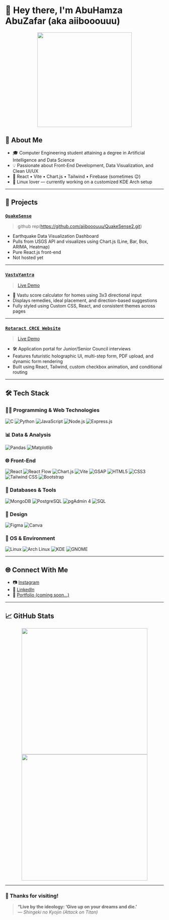 # 👋 Hey there, I'm AbuHamza AbuZafar (aka aiibooouuu)

<p align="center">
  <img src="https://media.giphy.com/media/ZVik7pBtu9dNS/giphy.gif" width="300" />
</p>


## 🧠 About Me

- 🎓 Computer Engineering student attaining a degree in Artificial Intelligence and Data Science  
- 💡 Passionate about Front-End Development, Data Visualization, and Clean UI/UX  
- 💬 React • Vite • Chart.js • Tailwind • Firebase (sometimes 😉)  
- 🐧 Linux lover — currently working on a customized KDE Arch setup  

---

## 🚀 Projects

### [`QuakeSense`](https://github.com/aiibooouuu/QuakeSense2)  
> github rep(https://github.com/aiibooouuu/QuakeSense2.git)

- Earthquake Data Visualization Dashboard  
- Pulls from USGS API and visualizes using Chart.js (Line, Bar, Box, ARIMA, Heatmap)  
- Pure React.js front-end  
- Not hosted yet

---

### [`VastuYantra`](https://github.com/aiibooouuu/vastu-calculator)  
> [Live Demo](https://vastu-yantra.vercel.app)

- 🧭 Vastu score calculator for homes using 3x3 directional input  
- Displays remedies, ideal placement, and direction-based suggestions  
- Fully styled using Custom CSS, React, and consistent themes across pages  

---

### [`Rotaract CRCE Website`](https://github.com/aiibooouuu/rotaract-crce-portal)  
> [Live Demo](https://rotaractinterview25.vercel.app)

- 🛠 Application portal for Junior/Senior Council interviews  
- Features futuristic holographic UI, multi-step form, PDF upload, and dynamic form rendering  
- Built using React, Tailwind, custom checkbox animation, and conditional routing  

---

## 🛠 Tech Stack

### 👨‍💻 Programming & Web Technologies  
![C](https://img.shields.io/badge/C-00599C?style=for-the-badge&logo=c&logoColor=white)  ![Python](https://img.shields.io/badge/Python-306998?style=for-the-badge&logo=python&logoColor=white)  ![JavaScript](https://img.shields.io/badge/JavaScript-F0DB4F?style=for-the-badge&logo=javascript&logoColor=323330)  ![Node.js](https://img.shields.io/badge/Node.js-3C873A?style=for-the-badge&logo=node.js&logoColor=white)  ![Express.js](https://img.shields.io/badge/Express.js-444444?style=for-the-badge&logo=express&logoColor=white)

### 📊 Data & Analysis  
![Pandas](https://img.shields.io/badge/Pandas-130654?style=for-the-badge&logo=pandas&logoColor=white)  ![Matplotlib](https://img.shields.io/badge/Matplotlib-11557C?style=for-the-badge&logo=matplotlib&logoColor=white)

### 🌐 Front-End  
![React](https://img.shields.io/badge/React-20232A?style=for-the-badge&logo=react&logoColor=61DAFB)  ![React Flow](https://img.shields.io/badge/ReactFlow-0B1120?style=for-the-badge&logo=react&logoColor=3B82F6)  ![Chart.js](https://img.shields.io/badge/Chart.js-B12649?style=for-the-badge&logo=chartdotjs&logoColor=white)  ![Vite](https://img.shields.io/badge/Vite-302B63?style=for-the-badge&logo=vite&logoColor=FFD62E)  ![GSAP](https://img.shields.io/badge/GSAP-3E8C00?style=for-the-badge&logo=greensock&logoColor=white)  ![HTML5](https://img.shields.io/badge/HTML5-E34F26?style=for-the-badge&logo=html5&logoColor=white)  ![CSS3](https://img.shields.io/badge/CSS3-264DE4?style=for-the-badge&logo=css3&logoColor=white)  ![Tailwind CSS](https://img.shields.io/badge/Tailwind%20CSS-0F172A?style=for-the-badge&logo=tailwind-css&logoColor=38B2AC)  ![Bootstrap](https://img.shields.io/badge/Bootstrap-6F42C1?style=for-the-badge&logo=bootstrap&logoColor=white)

### 🧰 Databases & Tools  
![MongoDB](https://img.shields.io/badge/MongoDB-4DB33D?style=for-the-badge&logo=mongodb&logoColor=white)  ![PostgreSQL](https://img.shields.io/badge/PostgreSQL-2F5E8C?style=for-the-badge&logo=postgresql&logoColor=white)  ![pgAdmin 4](https://img.shields.io/badge/pgAdmin%204-00437A?style=for-the-badge&logo=postgresql&logoColor=white)  ![SQL](https://img.shields.io/badge/SQL-336791?style=for-the-badge&logo=sqlite&logoColor=white)

### 🎨 Design  
![Figma](https://img.shields.io/badge/Figma-1E1E2E?style=for-the-badge&logo=figma&logoColor=F24E1E)  ![Canva](https://img.shields.io/badge/Canva-00C4CC?style=for-the-badge&logo=canva&logoColor=white)

### 🐧 OS & Environment  
![Linux](https://img.shields.io/badge/Linux-202124?style=for-the-badge&logo=linux&logoColor=white)  ![Arch Linux](https://img.shields.io/badge/Arch%20Linux-1793D1?style=for-the-badge&logo=arch-linux&logoColor=white)  ![KDE](https://img.shields.io/badge/KDE-1C99E0?style=for-the-badge&logo=kde&logoColor=white)  ![GNOME](https://img.shields.io/badge/GNOME-4A86CF?style=for-the-badge&logo=gnome&logoColor=white)

---

## 🌐 Connect With Me

- 📷 [Instagram](www.linkedin.com/in/abu-hamza-601a71276)  
- 💼 [LinkedIn](https://linkedin.com/in/yourusername)  
- 🧠 [Portfolio (coming soon...)](#)

---

## 📈 GitHub Stats

<p align="center">
  <img src="https://github-readme-stats.vercel.app/api?username=aiibooouuu&show_icons=true&theme=tokyonight" width="400" />
  <img src="https://github-readme-streak-stats.herokuapp.com/?user=aiibooouuu&theme=tokyonight" width="400" />
</p>

---

### 🤝 Thanks for visiting!
> **“Live by the ideology: ‘Give up on your dreams and die.’**  
> — *Shingeki no Kyojin (Attack on Titan)*
